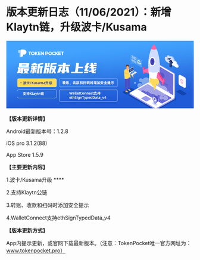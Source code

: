 # 版本更新日志（11/06/2021）：新增Klaytn链，升级波卡/Kusama

![](../../.gitbook/assets/xin-ban-ben-guan-wang-banner-zhong-.png)

**【版本更新详情】**

Android最新版本号：1.2.8

iOS pro 3.1.2\(88\) 

App Store 1.5.9

**【主要更新内容】**

1.波卡/Kusama升级 ****

2.支持Klaytn公链 

3.转账、收款和扫码时添加安全提示 

4.WalletConnect支持ethSignTypedData\_v4

**【版本更新方式】**

App内提示更新，或官网下载最新版本。（注意：TokenPocket唯一官方网址为：www.tokenpocket.pro）

